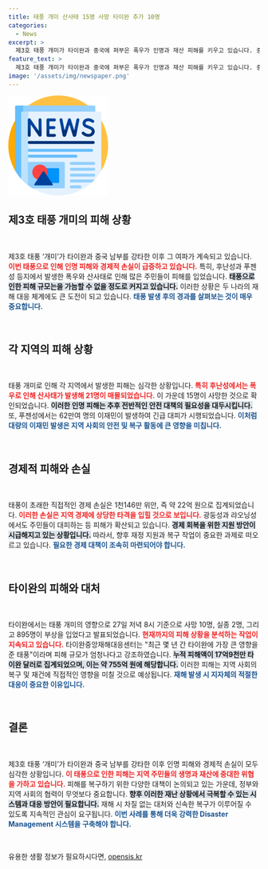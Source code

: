 ```yaml
---
title: 태풍 개미 산사태 15명 사망 타이완 추가 10명
categories:
  - News
excerpt: >
  제3호 태풍 개미가 타이완과 중국에 퍼부은 폭우가 인명과 재산 피해를 키우고 있습니다. 중국의 山사태와 이재민 속출, 타이완의 사망자와 막대한 피해액이 충격을 안기고 있습니다. 태풍이 남긴 상처는 깊어만 갑니다.
feature_text: >
  제3호 태풍 개미가 타이완과 중국에 퍼부은 폭우가 인명과 재산 피해를 키우고 있습니다. 중국의 山사태와 이재민 속출, 타이완의 사망자와 막대한 피해액이 충격을 안기고 있습니다. 태풍이 남긴 상처는 깊어만 갑니다.
image: '/assets/img/newspaper.png'
---
```


<p><img src="/assets/img/newspaper.png" alt="kimp 속보" /></p>

<h2 data-ke-size="size26">제3호 태풍 개미의 피해 상황</h2>

<p data-ke-size="size16">&nbsp;</p>

<p>제3호 태풍 ‘개미’가 타이완과 중국 남부를 강타한 이후 그 여파가 계속되고 있습니다. <b><span style="color: #ee2323;">이번 태풍으로 인해 인명 피해와 경제적 손실이 급증하고 있습니다.</span></b> 특히, 후난성과 푸젠성 등지에서 발생한 폭우와 산사태로 인해 많은 주민들이 피해를 입었습니다. <b><span style="background-color: #21538527;">태풍으로 인한 피해 규모는을 가늠할 수 없을 정도로 커지고 있습니다.</span></b> 이러한 상황은 두 나라의 재해 대응 체계에도 큰 도전이 되고 있습니다. <b><span style="color: #1a5490;">태풍 발생 후의 경과를 살펴보는 것이 매우 중요합니다.</span></b></p>

<p data-ke-size="size16">&nbsp;</p>

<h2 data-ke-size="size26">각 지역의 피해 상황</h2>

<p data-ke-size="size16">&nbsp;</p>

<p>태풍 개미로 인해 각 지역에서 발생한 피해는 심각한 상황입니다. <b><span style="color: #ee2323;">특히 후난성에서는 폭우로 인해 산사태가 발생해 21명이 매몰되었습니다.</span></b> 이 가운데 15명이 사망한 것으로 확인되었습니다. <b><span style="background-color: #21538527;">이러한 인명 피해는 추후 전반적인 안전 대책의 필요성을 대두시킵니다.</span></b> 또, 푸젠성에서는 62만여 명의 이재민이 발생하여 긴급 대피가 시행되었습니다. <b><span style="color: #1a5490;">이처럼 대량의 이재민 발생은 지역 사회의 안전 및 복구 활동에 큰 영향을 미칩니다.</span></b></p>

<p data-ke-size="size16">&nbsp;</p>

<h2 data-ke-size="size26">경제적 피해와 손실</h2>

<p data-ke-size="size16">&nbsp;</p>

<p>태풍이 초래한 직접적인 경제 손실은 1천146만 위안, 즉 약 22억 원으로 집계되었습니다. <b><span style="color: #ee2323;">이러한 손실은 지역 경제에 상당한 타격을 입힐 것으로 보입니다.</span></b> 광둥성과 랴오닝성에서도 주민들이 대피하는 등 피해가 확산되고 있습니다. <b><span style="background-color: #21538527;">경제 회복을 위한 지원 방안이 시급해지고 있는 상황입니다.</span></b> 따라서, 향후 재정 지원과 복구 작업이 중요한 과제로 떠오르고 있습니다. <b><span style="color: #1a5490;">필요한 경제 대책이 조속히 마련되어야 합니다.</span></b></p>

<p data-ke-size="size16">&nbsp;</p>

<h2 data-ke-size="size26">타이완의 피해와 대처</h2>

<p data-ke-size="size16">&nbsp;</p>

<p>타이완에서는 태풍 개미의 영향으로 27일 저녁 8시 기준으로 사망 10명, 실종 2명, 그리고 895명이 부상을 입었다고 발표되었습니다. <b><span style="color: #ee2323;">현재까지의 피해 상황을 분석하는 작업이 지속되고 있습니다.</span></b> 타이완중앙재해대응센터는 "최근 몇 년 간 타이완에 가장 큰 영향을 준 태풍"이라며 피해 규모가 엄청나다고 강조하였습니다. <b><span style="background-color: #21538527;">누적 피해액이 17억9천만 타이완 달러로 집계되었으며, 이는 약 755억 원에 해당합니다.</span></b> 이러한 피해는 지역 사회의 복구 및 재건에 직접적인 영향을 미칠 것으로 예상됩니다. <b><span style="color: #1a5490;">재해 발생 시 지자체의 적절한 대응이 중요한 이유입니다.</span></b></p>

<p data-ke-size="size16">&nbsp;</p>

<h2 data-ke-size="size26">결론</h2>

<p data-ke-size="size16">&nbsp;</p>

<p>제3호 태풍 ‘개미’가 타이완과 중국 남부를 강타한 이후 인명 피해와 경제적 손실이 모두 심각한 상황입니다. <b><span style="color: #ee2323;">이 태풍으로 인한 피해는 지역 주민들의 생명과 재산에 중대한 위협을 가하고 있습니다.</span></b> 피해를 복구하기 위한 다양한 대책이 논의되고 있는 가운데, 정부와 지역 사회의 협력이 무엇보다 중요합니다. <b><span style="background-color: #21538527;">향후 이러한 재난 상황에서 극복할 수 있는 시스템과 대응 방안이 필요합니다.</span></b> 재해 시 차질 없는 대처와 신속한 복구가 이루어질 수 있도록 지속적인 관심이 요구됩니다. <b><span style="color: #1a5490;">이번 사례를 통해 더욱 강력한 Disaster Management 시스템을 구축해야 합니다.</span></b></p>

<p data-ke-size="size16">&nbsp;</p>
유용한 생활 정보가 필요하시다면, <a href="https://opensis.kr" rel="dofollow">opensis.kr</a>



